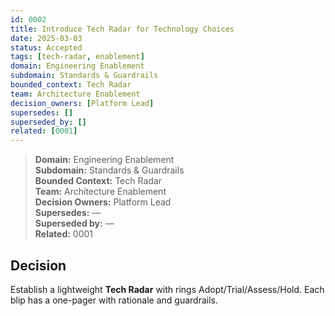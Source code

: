 ```yaml
---
id: 0002
title: Introduce Tech Radar for Technology Choices
date: 2025-03-03
status: Accepted
tags: [tech-radar, enablement]
domain: Engineering Enablement
subdomain: Standards & Guardrails
bounded_context: Tech Radar
team: Architecture Enablement
decision_owners: [Platform Lead]
supersedes: []
superseded_by: []
related: [0001]
---
```


> **Domain:** Engineering Enablement  
> **Subdomain:** Standards & Guardrails  
> **Bounded Context:** Tech Radar  
> **Team:** Architecture Enablement  
> **Decision Owners:** Platform Lead  
> **Supersedes:** —  
> **Superseded by:** —  
> **Related:** 0001

## Decision
Establish a lightweight **Tech Radar** with rings Adopt/Trial/Assess/Hold. Each blip has a one-pager with rationale and guardrails.
